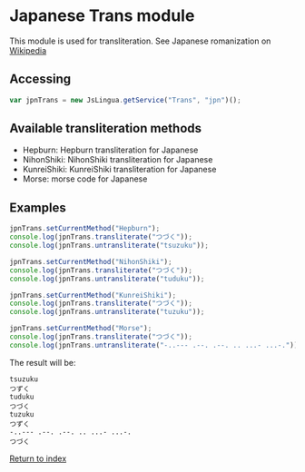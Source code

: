 # Japanese Trans module

This module is used for transliteration.
See Japanese romanization on [Wikipedia](https://en.wikipedia.org/wiki/Romanization_of_Japanese)

## Accessing

```javascript
var jpnTrans = new JsLingua.getService("Trans", "jpn")();
```

## Available transliteration methods

- Hepburn: Hepburn transliteration for Japanese
- NihonShiki: NihonShiki transliteration for Japanese
- KunreiShiki: KunreiShiki transliteration for Japanese
- Morse: morse code for Japanese

## Examples

```javascript
jpnTrans.setCurrentMethod("Hepburn");
console.log(jpnTrans.transliterate("つづく"));
console.log(jpnTrans.untransliterate("tsuzuku"));

jpnTrans.setCurrentMethod("NihonShiki");
console.log(jpnTrans.transliterate("つづく"));
console.log(jpnTrans.untransliterate("tuduku"));

jpnTrans.setCurrentMethod("KunreiShiki");
console.log(jpnTrans.transliterate("つづく"));
console.log(jpnTrans.untransliterate("tuzuku"));

jpnTrans.setCurrentMethod("Morse");
console.log(jpnTrans.transliterate("つづく"));
console.log(jpnTrans.untransliterate("-..--- .--. .--. .. ...- ...-."));

```

The result will be:

```
tsuzuku
つずく
tuduku
つづく
tuzuku
つずく
-..--- .--. .--. .. ...- ...-.
つづく
```

[Return to index](./index.md)
